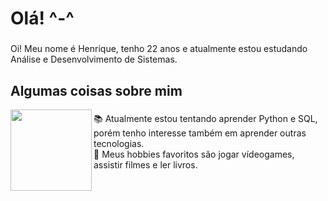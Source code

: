 <h1 align="left">Olá! ^-^</h1>

###

<p align="left">Oi! Meu nome é Henrique, tenho 22 anos e atualmente estou estudando Análise e Desenvolvimento de Sistemas.</p>

###

<h2 align="left">Algumas coisas sobre mim</h2>

<img align="left" height="130" src="https://i.pinimg.com/originals/53/04/96/530496f5dcf65046e8c0360d7d89b10a.gif"/>

###

<p align="left">📚 Atualmente estou tentando aprender Python e SQL, porém tenho interesse também em aprender outras tecnologias.<br>🎲 Meus hobbies favoritos são jogar vídeogames, assistir filmes e ler livros.<br></p>

###
